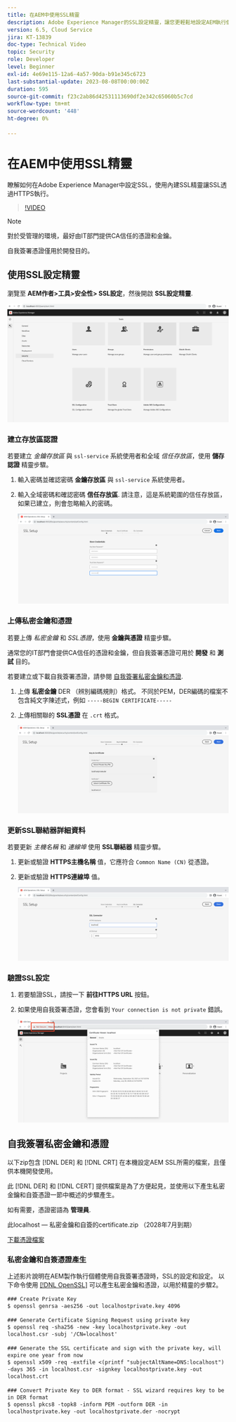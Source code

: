 ```yaml
---
title: 在AEM中使用SSL精靈
description: Adobe Experience Manager的SSL設定精靈，讓您更輕鬆地設定AEM執行個體以透過HTTPS執行。
version: 6.5, Cloud Service
jira: KT-13839
doc-type: Technical Video
topic: Security
role: Developer
level: Beginner
exl-id: 4e69e115-12a6-4a57-90da-b91e345c6723
last-substantial-update: 2023-08-08T00:00:00Z
duration: 595
source-git-commit: f23c2ab86d42531113690df2e342c65060b5c7cd
workflow-type: tm+mt
source-wordcount: '448'
ht-degree: 0%

---
```


# 在AEM中使用SSL精靈

瞭解如何在Adobe Experience Manager中設定SSL，使用內建SSL精靈讓SSL透過HTTPS執行。

>[!VIDEO](https://video.tv.adobe.com/v/17993?quality=12&learn=on)


>[!NOTE]
>
>對於受管理的環境，最好由IT部門提供CA信任的憑證和金鑰。
>
>自我簽署憑證僅用於開發目的。

## 使用SSL設定精靈

瀏覽至 __AEM作者>工具>安全性> SSL設定__，然後開啟 __SSL設定精靈__.

![SSL設定精靈](assets/use-the-ssl-wizard/ssl-config-wizard.png)

### 建立存放區認證

若要建立 _金鑰存放區_ 與 `ssl-service` 系統使用者和全域 _信任存放區_，使用 __儲存認證__ 精靈步驟。

1. 輸入密碼並確認密碼 __金鑰存放區__ 與 `ssl-service` 系統使用者。
1. 輸入全域密碼和確認密碼 __信任存放區__. 請注意，這是系統範圍的信任存放區，如果已建立，則會忽略輸入的密碼。

   ![SSL設定 — 儲存認證](assets/use-the-ssl-wizard/store-credentials.png)

### 上傳私密金鑰和憑證

若要上傳 _私密金鑰_ 和 _SSL憑證_，使用 __金鑰與憑證__ 精靈步驟。

通常您的IT部門會提供CA信任的憑證和金鑰，但自我簽署憑證可用於 __開發__ 和 __測試__ 目的。

若要建立或下載自我簽署憑證，請參閱 [自我簽署私密金鑰和憑證](#self-signed-private-key-and-certificate).

1. 上傳 __私密金鑰__ DER （辨別編碼規則）格式。 不同於PEM，DER編碼的檔案不包含純文字陳述式，例如 `-----BEGIN CERTIFICATE-----`
1. 上傳相關聯的 __SSL憑證__ 在 `.crt` 格式。

   ![SSL設定 — 私密金鑰和憑證](assets/use-the-ssl-wizard/privatekey-and-certificate.png)

### 更新SSL聯結器詳細資料

若要更新 _主機名稱_ 和 _連線埠_ 使用 __SSL聯結器__ 精靈步驟。

1. 更新或驗證 __HTTPS主機名稱__ 值，它應符合 `Common Name (CN)` 從憑證。
1. 更新或驗證 __HTTPS連線埠__ 值。

   ![SSL設定 — SSL聯結器詳細資料](assets/use-the-ssl-wizard/ssl-connector-details.png)

### 驗證SSL設定

1. 若要驗證SSL，請按一下 __前往HTTPS URL__ 按鈕。
1. 如果使用自我簽署憑證，您會看到 `Your connection is not private` 錯誤。

   ![SSL設定 — 透過HTTPS驗證AEM](assets/use-the-ssl-wizard/verify-aem-over-ssl.png)

## 自我簽署私密金鑰和憑證

以下zip包含 [!DNL DER] 和 [!DNL CRT] 在本機設定AEM SSL所需的檔案，且僅供本機開發使用。

此 [!DNL DER] 和 [!DNL CERT] 提供檔案是為了方便起見，並使用以下產生私密金鑰和自簽憑證一節中概述的步驟產生。

如有需要，憑證密語為 **管理員**.

此localhost — 私密金鑰和自簽的certificate.zip （2028年7月到期）

[下載憑證檔案](assets/use-the-ssl-wizard/certificate.zip)

### 私密金鑰和自簽憑證產生

上述影片說明在AEM製作執行個體使用自我簽署憑證時，SSL的設定和設定。 以下命令使用 [[!DNL OpenSSL]](https://www.openssl.org/) 可以產生私密金鑰和憑證，以用於精靈的步驟2。

```shell
### Create Private Key
$ openssl genrsa -aes256 -out localhostprivate.key 4096

### Generate Certificate Signing Request using private key
$ openssl req -sha256 -new -key localhostprivate.key -out localhost.csr -subj '/CN=localhost'

### Generate the SSL certificate and sign with the private key, will expire one year from now
$ openssl x509 -req -extfile <(printf "subjectAltName=DNS:localhost") -days 365 -in localhost.csr -signkey localhostprivate.key -out localhost.crt

### Convert Private Key to DER format - SSL wizard requires key to be in DER format
$ openssl pkcs8 -topk8 -inform PEM -outform DER -in localhostprivate.key -out localhostprivate.der -nocrypt
```
